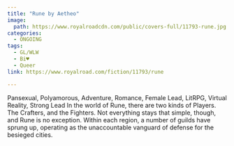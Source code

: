 ```yaml
---
title: "Rune by Aetheo"
image:
  path: https://www.royalroadcdn.com/public/covers-full/11793-rune.jpg
categories:
  - ONGOING
tags:
  - GL/WLW
  - Bi♥
  - Queer
link: https://www.royalroad.com/fiction/11793/rune

---
```

Pansexual, Polyamorous, Adventure, Romance, Female Lead, LitRPG, Virtual Reality, Strong Lead
In the world of Rune, there are two kinds of Players. The Crafters, and the Fighters. Not everything stays that simple, though, and Rune is no exception. Within each region, a number of guilds have sprung up, operating as the unaccountable vanguard of defense for the besieged cities.


